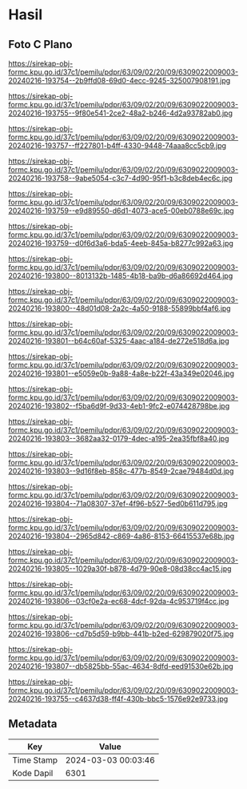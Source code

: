 # Hasil

## Foto C Plano

https://sirekap-obj-formc.kpu.go.id/37c1/pemilu/pdpr/63/09/02/20/09/6309022009003-20240216-193754--2b9ffd08-69d0-4ecc-9245-325007908191.jpg

https://sirekap-obj-formc.kpu.go.id/37c1/pemilu/pdpr/63/09/02/20/09/6309022009003-20240216-193755--9f80e541-2ce2-48a2-b246-4d2a93782ab0.jpg

https://sirekap-obj-formc.kpu.go.id/37c1/pemilu/pdpr/63/09/02/20/09/6309022009003-20240216-193757--ff227801-b4ff-4330-9448-74aaa8cc5cb9.jpg

https://sirekap-obj-formc.kpu.go.id/37c1/pemilu/pdpr/63/09/02/20/09/6309022009003-20240216-193758--9abe5054-c3c7-4d90-95f1-b3c8deb4ec6c.jpg

https://sirekap-obj-formc.kpu.go.id/37c1/pemilu/pdpr/63/09/02/20/09/6309022009003-20240216-193759--e9d89550-d6d1-4073-ace5-00eb0788e69c.jpg

https://sirekap-obj-formc.kpu.go.id/37c1/pemilu/pdpr/63/09/02/20/09/6309022009003-20240216-193759--d0f6d3a6-bda5-4eeb-845a-b8277c992a63.jpg

https://sirekap-obj-formc.kpu.go.id/37c1/pemilu/pdpr/63/09/02/20/09/6309022009003-20240216-193800--8013132b-1485-4b18-ba9b-d6a86692d464.jpg

https://sirekap-obj-formc.kpu.go.id/37c1/pemilu/pdpr/63/09/02/20/09/6309022009003-20240216-193800--48d01d08-2a2c-4a50-9188-55899bbf4af6.jpg

https://sirekap-obj-formc.kpu.go.id/37c1/pemilu/pdpr/63/09/02/20/09/6309022009003-20240216-193801--b64c60af-5325-4aac-a184-de272e518d6a.jpg

https://sirekap-obj-formc.kpu.go.id/37c1/pemilu/pdpr/63/09/02/20/09/6309022009003-20240216-193801--e5059e0b-9a88-4a8e-b22f-43a349e02046.jpg

https://sirekap-obj-formc.kpu.go.id/37c1/pemilu/pdpr/63/09/02/20/09/6309022009003-20240216-193802--f5ba6d9f-9d33-4eb1-9fc2-e074428798be.jpg

https://sirekap-obj-formc.kpu.go.id/37c1/pemilu/pdpr/63/09/02/20/09/6309022009003-20240216-193803--3682aa32-0179-4dec-a195-2ea35fbf8a40.jpg

https://sirekap-obj-formc.kpu.go.id/37c1/pemilu/pdpr/63/09/02/20/09/6309022009003-20240216-193803--9d16f8eb-858c-477b-8549-2cae79484d0d.jpg

https://sirekap-obj-formc.kpu.go.id/37c1/pemilu/pdpr/63/09/02/20/09/6309022009003-20240216-193804--71a08307-37ef-4f96-b527-5ed0b611d795.jpg

https://sirekap-obj-formc.kpu.go.id/37c1/pemilu/pdpr/63/09/02/20/09/6309022009003-20240216-193804--2965d842-c869-4a86-8153-66415537e68b.jpg

https://sirekap-obj-formc.kpu.go.id/37c1/pemilu/pdpr/63/09/02/20/09/6309022009003-20240216-193805--1029a30f-b878-4d79-90e8-08d38cc4ac15.jpg

https://sirekap-obj-formc.kpu.go.id/37c1/pemilu/pdpr/63/09/02/20/09/6309022009003-20240216-193806--03cf0e2a-ec68-4dcf-92da-4c953719f4cc.jpg

https://sirekap-obj-formc.kpu.go.id/37c1/pemilu/pdpr/63/09/02/20/09/6309022009003-20240216-193806--cd7b5d59-b9bb-441b-b2ed-629879020f75.jpg

https://sirekap-obj-formc.kpu.go.id/37c1/pemilu/pdpr/63/09/02/20/09/6309022009003-20240216-193807--db5825bb-55ac-4634-8dfd-eed91530e62b.jpg

https://sirekap-obj-formc.kpu.go.id/37c1/pemilu/pdpr/63/09/02/20/09/6309022009003-20240216-193755--c4637d38-ff4f-430b-bbc5-1576e92e9733.jpg


## Metadata

| Key        | Value               |
| ---------- | ------------------- |
| Time Stamp | 2024-03-03 00:03:46 |
| Kode Dapil | 6301                |



